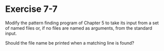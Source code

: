 # Exercise 7-7

Modify the pattern finding program of Chapter 5 to take its input from a set of named files or, if no files are named as arguments, from the standard input.

Should the file name be printed when a matching line is found?
